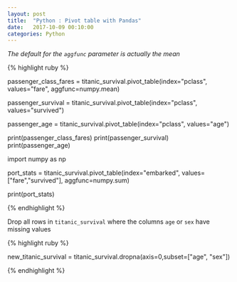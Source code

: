 ```yaml
---
layout: post
title:  "Python : Pivot table with Pandas"
date:   2017-10-09 00:10:00
categories: Python
---
```

*The default for the `aggfunc` parameter is actually the mean*

{% highlight ruby %}

passenger_class_fares = titanic_survival.pivot_table(index="pclass", values="fare", aggfunc=numpy.mean)

passenger_survival = titanic_survival.pivot_table(index="pclass", values="survived") 

passenger_age = titanic_survival.pivot_table(index="pclass", values="age")

print(passenger_class_fares)
print(passenger_survival)
print(passenger_age)

import numpy as np

port_stats = titanic_survival.pivot_table(index="embarked", values=["fare","survived"], aggfunc=numpy.sum)

print(port_stats) 

{% endhighlight %}

Drop all rows in `titanic_survival` where the columns `age` or `sex` have missing values

{% highlight ruby %}

new_titanic_survival = titanic_survival.dropna(axis=0,subset=["age", "sex"])

{% endhighlight %}